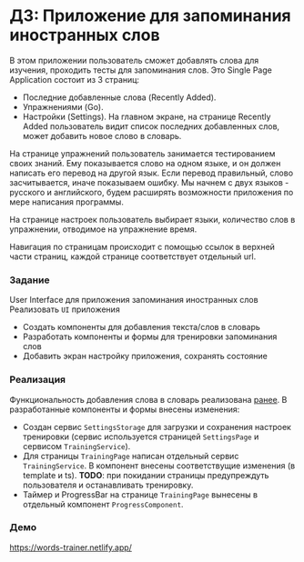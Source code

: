 # ДЗ: Приложение для запоминания иностранных слов

В этом приложении пользователь сможет добавлять слова для изучения, проходить тесты для запоминания слов.
Это Single Page Application состоит из 3 страниц:
- Последние добавленные слова (Recently Added).
- Упражнениями (Go).
- Настройки (Settings).
На главном экране, на странице Recently Added пользователь видит список последних добавленных слов, может добавить новое слово в словарь.

На странице упражнений пользователь занимается тестированием своих знаний. Ему показывается слово на одном языке, и он должен написать его перевод на другой язык. Если перевод правильный, слово засчитывается, иначе показываем ошибку. Мы начнем с двух языков - русского и английского, будем расширять возможности приложения по мере написания программы.

На странице настроек пользователь выбирает языки, количество слов в упражнении, отводимое на упражнение время.

Навигация по страницам происходит с помощью ссылок в верхней части страниц, каждой странице соответствует отдельный url.

### Задание

User Interface для приложения запоминания иностранных слов
Реализовать `UI` приложения
- Создать компоненты для добавления текста/слов в словарь
- Разработать компоненты и формы для тренировки запоминания слов
- Добавить экран настройку приложения, сохранять состояние

### Реализация

Функциональность добавления слова в словарь реализована [ранее](https://github.com/irina-dav/davydenko-irina-otus/tree/angular-02/angular/words-trainer). В разработанные компоненты и формы внесены изменения:
- Создан сервис `SettingsStorage` для загрузки и сохранения настроек тренировки (сервис используется страницей `SettingsPage` и сервисом `TrainingService`).
- Для страницы `TrainingPage` написан отдельный сервис `TrainingService`. В компонент внесены соответствущие изменения (в template и ts). **TODO**: при покидании страницы предупреждуть пользователя и останавливать тренировку.
- Таймер и ProgressBar на странице `TrainingPage` вынесены в отдельный компонент `ProgressComponent`.

### Демо
 
https://words-trainer.netlify.app/
